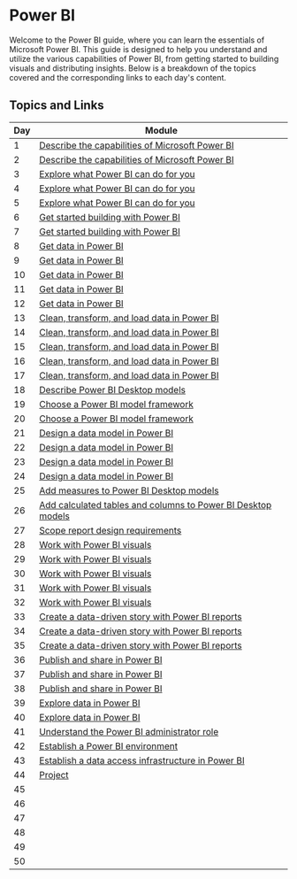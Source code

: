 # Power BI

Welcome to the Power BI guide, where you can learn the essentials of Microsoft Power BI. This guide is designed to help you understand and utilize the various capabilities of Power BI, from getting started to building visuals and distributing insights. Below is a breakdown of the topics covered and the corresponding links to each day's content.

## Topics and Links

| Day | Module                                          |
|-----|-------------------------------------------------|
| 1   | [Describe the capabilities of Microsoft Power BI](link-to-day1) |
| 2   | [Describe the capabilities of Microsoft Power BI](link-to-day2) |
| 3   | [Explore what Power BI can do for you](link-to-day3) |
| 4   | [Explore what Power BI can do for you](link-to-day4) |
| 5   | [Explore what Power BI can do for you](link-to-day5) |
| 6   | [Get started building with Power BI](link-to-day6) |
| 7   | [Get started building with Power BI](link-to-day7) |
| 8   | [Get data in Power BI](link-to-day8) |
| 9   | [Get data in Power BI](link-to-day9) |
| 10  | [Get data in Power BI](link-to-day10) |
| 11  | [Get data in Power BI](link-to-day11) |
| 12  | [Get data in Power BI](link-to-day12) |
| 13  | [Clean, transform, and load data in Power BI](link-to-day13) |
| 14  | [Clean, transform, and load data in Power BI](link-to-day14) |
| 15  | [Clean, transform, and load data in Power BI](link-to-day15) |
| 16  | [Clean, transform, and load data in Power BI](link-to-day16) |
| 17  | [Clean, transform, and load data in Power BI](link-to-day17) |
| 18  | [Describe Power BI Desktop models](link-to-day18) |
| 19  | [Choose a Power BI model framework](link-to-day19) |
| 20  | [Choose a Power BI model framework](link-to-day20) |
| 21  | [Design a data model in Power BI](link-to-day21) |
| 22  | [Design a data model in Power BI](link-to-day22) |
| 23  | [Design a data model in Power BI](link-to-day23) |
| 24  | [Design a data model in Power BI](link-to-day24) |
| 25  | [Add measures to Power BI Desktop models](link-to-day25) |
| 26  | [Add calculated tables and columns to Power BI Desktop models](link-to-day26) |
| 27  | [Scope report design requirements](link-to-day27) |
| 28  | [Work with Power BI visuals](link-to-day28) |
| 29  | [Work with Power BI visuals](link-to-day29) |
| 30  | [Work with Power BI visuals](link-to-day30) |
| 31  | [Work with Power BI visuals](link-to-day31) |
| 32  | [Work with Power BI visuals](link-to-day32) |
| 33  | [Create a data-driven story with Power BI reports](link-to-day33) |
| 34  | [Create a data-driven story with Power BI reports](link-to-day34) |
| 35  | [Create a data-driven story with Power BI reports](link-to-day35) |
| 36  | [Publish and share in Power BI](link-to-day36) |
| 37  | [Publish and share in Power BI](link-to-day37) |
| 38  | [Publish and share in Power BI](link-to-day38) |
| 39  | [Explore data in Power BI](link-to-day39) |
| 40  | [Explore data in Power BI](link-to-day40) |
| 41  | [Understand the Power BI administrator role](link-to-day41) |
| 42  | [Establish a Power BI environment](link-to-day42) |
| 43  | [Establish a data access infrastructure in Power BI](link-to-day43) |
| 44  | [Project](link-to-day44) |
| 45  |                                                   |
| 46  |                                                   |
| 47  |                                                   |
| 48  |                                                   |
| 49  |                                                   |
| 50  |                                                   |
